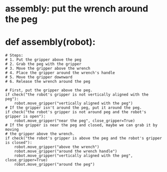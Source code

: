 # assembly: put the wrench around the peg
# def assembly(robot):
    # Steps:
    # 1. Put the gripper above the peg
    # 2. Grab the peg with the gripper
    # 3. Move the gripper above the wrench
    # 4. Place the gripper around the wrench's handle
    # 5. Move the gripper downward
    # 6. Release the wrench around the peg

    # First, put the gripper above the peg.
    if check("the robot's gripper is not vertically aligned with the peg"):
        robot.move_gripper("vertically aligned with the peg")
    # If the gripper isn't around the peg, put it around the peg.
    if check("the robot's gripper is not around peg and the robot's gripper is open"):
        robot.move_gripper("near the peg", close_gripper=True)
    # If the gripper is near the peg and closed, maybe we can grab it by moving
    # the gripper above the wrench.
    if check("the robot's gripper is above the peg and the robot's gripper is closed"):
        robot.move_gripper("above the wrench")
        robot.move_gripper("around the wrench handle")
        robot.move_gripper("vertically aligned with the peg", close_gripper=True)
        robot.move_gripper("around the peg")